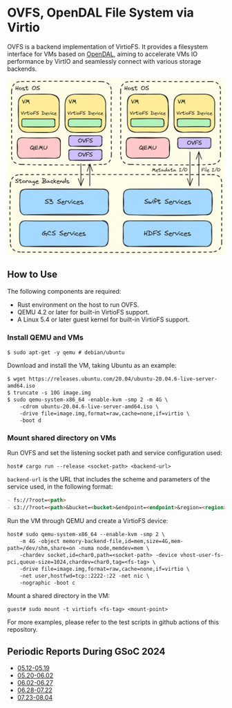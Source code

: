 # OVFS, OpenDAL File System via Virtio

OVFS is a backend implementation of VirtioFS. It provides a filesystem interface for VMs based on [OpenDAL](https://github.com/apache/opendal), aiming to accelerate VMs IO performance by VirtIO and seamlessly connect with various storage backends.

![OVFS Architecture](./docs/proposal/media/architecture.png)

## How to Use

The following components are required:
- Rust environment on the host to run OVFS.
- QEMU 4.2 or later for built-in VirtioFS support.
- A Linux 5.4 or later guest kernel for built-in VirtioFS support.

### Install QEMU and VMs

```shell
$ sudo apt-get -y qemu # debian/ubuntu
```

Download and install the VM, taking Ubuntu as an example:

```shell
$ wget https://releases.ubuntu.com/20.04/ubuntu-20.04.6-live-server-amd64.iso
$ truncate -s 10G image.img
$ sudo qemu-system-x86_64 -enable-kvm -smp 2 -m 4G \
    -cdrom ubuntu-20.04.6-live-server-amd64.iso \
    -drive file=image.img,format=raw,cache=none,if=virtio \
    -boot d
```

### Mount shared directory on VMs

Run OVFS and set the listening socket path and service configuration used:

```shell
host# cargo run --release <socket-path> <backend-url>
```

`backend-url` is the URL that includes the scheme and parameters of the service used, in the following format:

```markdown
- fs://?root=<path>
- s3://?root=<path>&bucket=<bucket>&endpoint=<endpoint>&region=<region>&access_key_id=<access-key-id>&secret_access_key=<secret-access-key>
```

Run the VM through QEMU and create a VirtioFS device:

```shell
host# sudo qemu-system-x86_64 --enable-kvm -smp 2 \
    -m 4G -object memory-backend-file,id=mem,size=4G,mem-path=/dev/shm,share=on -numa node,memdev=mem \
    -chardev socket,id=char0,path=<socket-path> -device vhost-user-fs-pci,queue-size=1024,chardev=char0,tag=<fs-tag> \
    -drive file=image.img,format=raw,cache=none,if=virtio \
    -net user,hostfwd=tcp::2222-:22 -net nic \
    -nographic -boot c
```

Mount a shared directory in the VM:

```shell
guest# sudo mount -t virtiofs <fs-tag> <mount-point>
```

For more examples, please refer to the test scripts in github actions of this repository.

## Periodic Reports During GSoC 2024
- [05.12-05.19](./docs/reports/05.12-05.19.md)
- [05.20-06.02](./docs/reports/05.20-06.02.md)
- [06.02-06.27](./docs/reports/06.02-06.27.md)
- [06.28-07.22](./docs/reports/06.28-07.22.md)
- [07.23-08.04](./docs/reports/07.23-08.04.md)
